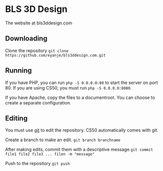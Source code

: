 # BLS 3D Design

The website at bls3ddesign.com

## Downloading

Clone the repository
```git clone https://github.com/eyanje/bls3ddesign.com.git```

## Running

If you have PHP, you can run `php -S 0.0.0.0:80` to start the server on port 80.
If you are using CS50, you must run `php -S 0.0.0.0:8080`.

If you have Apache, copy the files to a documentroot.
You can choose to create a separate configuration.

## Editing

You must use [git](https://git-scm.com/) to edit the repository.
CS50 automatically comes with git.

Create a branch to make an edit.
```git branch branchname```

After making edits, commit them with a descriptive message
```git commit file1 file2 file3 ... filen -m "message"```

Push to the repository
```git push```
